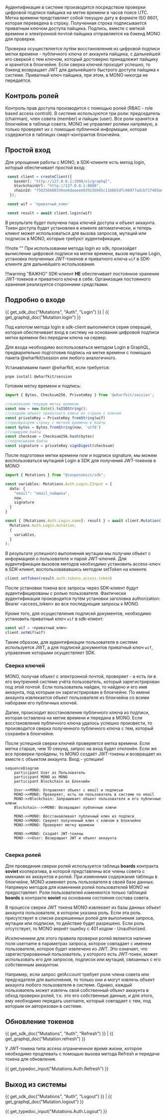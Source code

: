 Аудентификация в системе производится посредством проверки цифровой подписи пайщика на метке времени в часов поясе UTC. Метка времени представляет собой текущую дату в формате ISO 8601, которая переведена в строку. Полученная строка подписывается приватным ключом доступа пайщика. Подпись, вместе с меткой времени и электронной почтой пайщика отправляется на бэкенд MONO для проверки. 

Проверка осуществляется путём восстановления из цифровой подписи метки времени - публичного ключа от аккаунта пайщика, с дальнейшей его сверкой с тем ключом, который достоверно принадлежит пайщику и хранится в блокчейне. Если сверка ключей проходит успешно, то бэкенд возвращает JWT для дальнейшего быстрого доступа пайщика к системе. Приватный ключ пайщика, при этом, в MONO никогда не передаётся. 

## Контроль ролей
Контроль прав доступа производится с помощью ролей (RBAC - role based access controll). В системе используются три роли: председатель (chairman), член совета (member) и пайщик (user). Все роли хранятся в блокчейне в таблице совета. MONO не управляет ролями напрямую, а только проверяет их с помощью публичной информации, которая содержится в таблицах смарт-контрактов блокчейна. 


## Простой вход
Для упрощения работы с MONO, в SDK-клиенте есть метод login, который обеспечивает простой вход:

```typescript
 const client = createClient({
    baseUrl: "http://127.0.0.1:2998/v1/graphql",
    blockchainUrl: "http://127.0.0.1:8888",
    chainId: "f50256680336ee6daaeee93915b945c1166b5dfc98977adcb717403ae225c559",
  });

 const wif = 'приватный_ключ'

 const result = await client.login(wif)

```
В результате будет получена пара ключей доступа и объект аккаунта. Токен доступа будет установлен в клиенте автоматически, и теперь клиент может использоваться для вызова запросов, мутаций или подписок в MONO, которые требуют аудентификации. 

!!!note ""
    При использовании метода login из sdk, произойдет вычисление цифровой подписи на метке времени, вызов мутации Login, установка полученных JWT-токенов и приватного ключа `wif` в SDK-клиенте для дальнейшего использования. 

!!!warning "ВАЖНО"
    SDK-клиент __НЕ__ обеспечивает постоянное хранение JWT-токенов и приватного ключа в себе. Организация постоянного хранения реализуется сторонними средствами. 


<a id="about-auth"></a>
## Подробно о входе
{{ get_sdk_doc("Mutations", "Auth", "Login") }} | {{ get_graphql_doc("Mutation.login") }}

Под капотом метода login в sdk-client выполняется серия операций, которая обеспечивает вход в систему на основании цифровой подписи метки времени без передачи ключа на сервер. 

Для входа необходимо воспользоваться методом Login в GraphQL, предварительно подготовив подпись на метке времени с помощью пакета @wharfkit/session или любого аналогичного. 

Устанавливаем пакет @wharfkit, если требуется:

```bash
pnpm install @wharfkit/session
```

Готовим метку времени и подпись:
```typescript
import { Bytes, Checksum256, PrivateKey } from '@wharfkit/session';

//извлекаем текущую метку времени
const now = new Date().toISOString();
//создаём объект приватного ключа из строки с ключом
const privateKey = PrivateKey.fromString(wif)
//преобразуем строку с меткой времени в байты
const bytes = Bytes.fromString(now, 'utf8')
//хэшируем байты
const checksum = Checksum256.hash(bytes)
//подписываем байты
const signature = privateKey.signDigest(checksum)
```

После подготовки метки времени now и подписи signature, мы можем воспользоваться мутацией Login в SDK для получения JWT-токенов в MONO:

```typescript
import { Mutations } from "@coopenomics/sdk";

const variables: Mutations.Auth.Login.IInput = {
  data: {
    "email": "email_пайщика",
    now,
    signature
  }
}

const { [Mutations.Auth.Login.name]: result } = await client.Mutation(
  Mutations.Auth.Login.mutation,
  {
    variables,
  }
);

```
В результате успешного выполнения мутации мы получим объект с информацией о пользователе и парой JWT-ключей. Для аудентификации вызовов методов необходимо установить access-ключ в SDK-клиент, воспользовававшись методом setToken на клиенте. 

```typescript
client.setToken(result.auth.tokens.access.token)
```

После установки токена все запросы через SDK-клиент будут аудентифицированы с ролью пользователя. Фактически аудентификация производится путём установки заголовка authorization: Bearer <access_token> во все последующие запросы к MONO.


Кроме того, для осуществления подписей документов, необходимо установить приватный ключ `wif` в sdk-клиент: 

```typescript 
const wif = <приватный_ключ>
client.setWif(wif)
```

Таким образом, для аудентификации пользователя в системе используется JWT, а для подписей документов приватный ключ `wif`, управление которыми осуществляет SDK. 


### Сверка ключей
MONO, получая объект с электронной почтой, проверяет - а есть ли в его внутренней системе учёта пользователь, который зарегистрирован под этой почтой. Если пользователь найден, то найдено и его имя аккаунта, под которым он зарегистрирован в блокчейне. По имени аккаунта извлекается объект пользователя из блокчейна со всеми наборами его публичных ключей. 

Далее, происходит восстановление публичного ключа из подписи, которая оставлена на метке времени и передана в MONO. Если восстановление публичного ключа удалось успешно произвести, то производится сверка полученного публичного ключа с тем, который сохранён в блокчейне. 

После успешной сверки ключей проверяется метка времени. Если метка старше, чем 10 секунд, запрос на вход будет отклонён. Если же все проверки пройдены, то MONO создаёт JWT-токены и возвращает их вместе с объектом аккаунта. Вход - успешен!

```mermaid
sequenceDiagram
    participant User as Пользователь
    participant MONO as MONO
    participant Blockchain as Блокчейн

    User->>MONO: Отправляет объект с email и подписью
    MONO->>MONO: Проверяет, есть ли пользователь в системе по email
    MONO->>Blockchain: Запрашивает объект пользователя и его публичные ключи
    Blockchain-->>MONO: Возвращает публичные ключи

    MONO->>MONO: Восстанавливает публичный ключ из подписи
    MONO->>MONO: Сверяет полученный ключ с ключом в блокчейне
    MONO->>MONO: Проверяет метку времени

    MONO->>MONO: Создаёт JWT-токены
    MONO-->>User: Возвращает JWT и объект аккаунта


```

### Сверка ролей
Для проведения сверки ролей используется таблица __boards__ контракта __soviet__ кооператива, в которой представлены все члены совета с именами их аккаунтов и ролей. При изменении содержания таблицы в блокчейне, MONO изменяет роль пользователя в своей базе данных. Напрямую методов для изменения ролей пользователей MONO не предоставляет. Роли пользователей изменяются только таблицей __boards__ в контракте __soviet__ на основании состояния состава совета. 

В процессе сверки JWT токена MONO извлекает из базы данных объект аккаунта пользователя, в котором указана роль. Если эта роль присутствует в списке разрешенных ролей для выполнения запроса, мутации или подписки, то действие будет разрешено. Если роль отсутствует, то MONO вернёт ошибку с 401 кодом - Unauthorized. 

Исключением для этого правила проверки ролей является наличие поля username в параметрах запроса, которое совпадает с именем пользователя, которое будет извлечено из JWT. Это означает, что зарегистрированный пользователь, у которого есть JWT-токен, может использовать его для запросов, подписок или мутаций, связанных с его собственным аккаунтом. 

Например, если запрос getAccount требует роли члена совета или председателя для выполнения, то только они и могут извлечь объект аккаунта любого пользователя в системе. Однако, каждый пользователь может извлечь свой собственный объект аккаунта в обход проверки ролей, т.к. это его собственные данные, и для этого, ему необходимо передать username, который совпадает с тем, под которым он авторизован в системе. 


## Обновление токенов
{{ get_sdk_doc("Mutations", "Auth", "Refresh") }} | {{ get_graphql_doc("Mutation.refresh") }}

У JWT-токена типа access ограниченное время жизни, которое необходимо продлевать с помощью вызова метода Refresh и передачи токена для обновления. 

{{ get_typedoc_input("Mutations.Auth.Refresh") }}

## Выход из системы
{{ get_sdk_doc("Mutations", "Auth", "Logout") }} | {{ get_graphql_doc("Mutation.logout") }}

{{ get_typedoc_input("Mutations.Auth.Logout") }}

